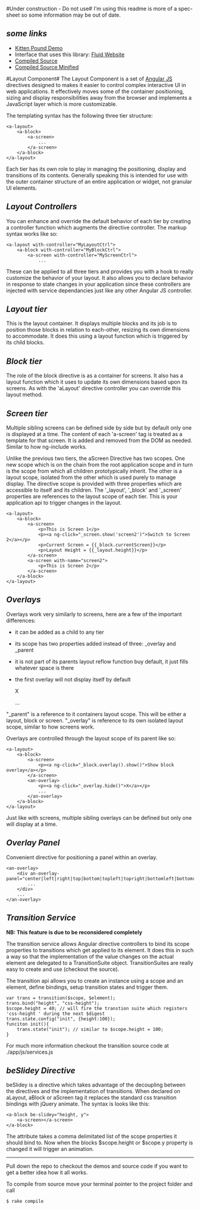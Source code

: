 #Under construction - Do not use#
I'm using this readme is more of a spec-sheet so some information may be out of date.

*some links*
--------------------
 - [Kitten Pound Demo](http://jsfiddle.net/rur_d/htwXa/)
 - Interface that uses this library: [Fluid Website](http://www.fluid.ie)
 - [Compiled Source](http://fluid-src.appspot.com/angular-layout/1.0/fl_layout.js)
 - [Compiled Source Minified](http://fluid-src.appspot.com/angular-layout/1.0/fl_layout.min.js)


#Layout Component#
The Layout Component is a set of [Angular JS](http://angularjs.org) directives designed to makes it easier to control complex interactive UI in web applications. It effectively moves some of the container positioning, sizing and display responsibilities away from the browser and implements a JavaScript layer which is more customizable. 

The templating syntax has the following three tier structure:

	<a-layout>
		<a-block>
			<a-screen>
				...
			</a-screen>
		</a-block>
	</a-layout>

Each tier has its own role to play in managing the positioning, display and transitions of its contents. Generally speaking this is intended for use with the outer container structure of an entire application or widget, not granular UI elements.

*Layout Controllers*
--------------------
You can enhance and override the default behavior of each tier by creating a controller function which augments the directive controller. The markup syntax works like so:

	<a-layout with-controller="MyLayoutCtrl">
		<a-block with-controller="MyBlockCtrl">
			<a-screen with-controller="MyScreenCtrl">
				...

These can be applied to all three tiers and provides you with a hook to really customize the behavior of your layout. It also allows you to declare behavior in response to state changes in your application since these controllers are injected with service dependancies just like any other Angular JS controller.


*Layout tier*
-------------
This is the layout container. It displays multiple blocks and its job is to position those blocks in relation to each-other, resizing its own dimensions to accommodate. It does this using a layout function which is triggered by its child blocks. 


*Block tier*
------------
The role of the block directive is as a container for screens. It also has a layout function which it uses to update its own dimensions based upon its screens. As with the 'aLayout' directive controller you can override this layout method.


*Screen tier*
-------------
Multiple sibling screens can be defined side by side but by default only one is displayed at a time. The content of each 'a-screen' tag is treated as a template for that screen. It is added and removed from the DOM as needed. Similar to how ng-include works.

Unlike the previous two tiers, the aScreen Directive has two scopes. One new scope which is on the chain from the root application scope and in turn is the scope from which all children prototypically inherit. The other is a layout scope, isolated from the other which is used purely to manage display. The directive scope is provided with three properties which are accessible to itself and its children. The '\_layout', '\_block' and '\_screen' properties are references to the layout scope of each tier. This is your application api to trigger changes in the layout.

	<a-layout>
		<a-block>
			<a-screen>
				<p>This is Screen 1</p>
				<p><a ng-click="_screen.show('screen2')">Switch to Screen 2</a></p>
				<p>Current Screen = {{_block.currentScreen}}</p>
				<p>Layout Height = {{_layout.height}}</p>
			</a-screen>
			<a-screen with-name="screen2">
				<p>This is Screen 2</p>
			</a-screen>
		</a-block>
	</a-layout>


*Overlays*
-------------
Overlays work very similarly to screens, here are a few of the important differences:
 - it can be added as a child to any tier
 - its scope has two properties added instead of three: \_overlay and \_parent
 - it is not part of its parents layout reflow function buy default, it just fills whatever space is there
 - the first overlay will not display itself by default

	<an-overlay>
		<p><a ng-click="_overlay.hide()">X</a></p>
		...
	</an-overlay>


"\_parent" is a reference to it containers layout scope. This will be either a layout, block or screen. "\_overlay" is reference to its own isolated layout scope, similar to how screens work.

Overlays are controlled through the layout scope of its parent like so:

	<a-layout>
		<a-block>
			<a-screen>
				<p><a ng-click="_block.overlay().show()">Show block overlay</a></p>
			</a-screen>
			<an-overlay>
				<p><a ng-click="_overlay.hide()">X</a></p>
				...
			</an-overlay>
		</a-block>
	</a-layout>

Just like with screens, multiple sibling overlays can be defined but only one will display at a time.


*Overlay Panel*
-------------
Convenient directive for positioning a panel within an overlay. 

	<an-overlay>
		<div an-overlay-panel="center|left|right|top|bottom|topleft|topright|bottomleft|bottomright">
			...
		</div>
		...
	</an-overlay>

*Transition Service*
--------------------
**NB: This feature is due to be reconsidered completely**

The transition service allows Angular directive controllers to bind its scope properties to transitions which get applied to its element. It does this in such a way so that the implementation of the value changes on the actual element are delegated to a TransitionSuite object. TransitionSuites are really easy to create and use (checkout the source).

The transition api allows you to create an instance using a scope and an element, define bindings, setup transition states and trigger them.

	var trans = transition($scope, $element);
	trans.bind("height", "css-height");
	$scope.height = 40; // will fire the transtion suite which registers 'css-height ' during the next $digest
	trans.state.config("init", {height:100});
	funciton init(){ 
		trans.state("init"); // similar to $scope.height = 100;
	}

For much more information checkout the transition source code at ./app/js/services.js

*beSlidey Directive*
------------
beSlidey is a directive which takes advantage of the decoupling between the directives and the implementation of transitions. When declared on aLayout, aBlock or aScreen tag it replaces the standard css transition bindings with jQuery animate. The syntax is looks like this:

	<a-block be-slidey="height, y">
		<a-screen></a-screen>
	</a-block>

The attribute takes a comma delimitated list of the scope properties it should bind to. Now when the blocks $scope.height or $scope.y property is changed it will trigger an animation.

-----------------------
Pull down the repo to checkout the demos and source code if you want to get a better idea how it all works.

To compile from source move your terminal pointer to the project folder and call

	$ rake compile

